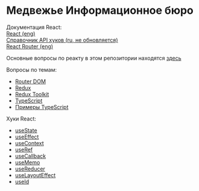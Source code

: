 # Медвежье Информационное бюро

Документация React:  
[React (eng)](https://react.dev/reference/react)  
[Справочник API хуков (ru, не обновляется)](https://ru.legacy.reactjs.org/docs/hooks-reference.html)  
[React Router (eng)](https://reactrouter.com/en/6.22.3)

Основные вопросы по реакту в этом репозитории находятся [здесь](/React/general.md)

Вопросы по темам:
* [Router DOM](/React/Router_DOM.md)
* [Redux](/React/Redux.md)
* [Redux Toolkit](/React/ReduxToolkit.md)
* [TypeScript](/TypeScript/TypeScript.Questions.md)
* [Примеры TypeScript](/TypeScript/TypeScript.Examples.md)

Хуки React:
* [useState](/React/useState/useState.Questions.md)
* [useEffect](/React/useEffect/useEffect.Questions.md) 
* [useContext](/React/useContext/useContext.Questions.md)
* [useRef](/React/useRef/useRef.Questions.md)
* [useCallback](/React/useCallback/useCallback.Questions.md)
* [useMemo](/React/useMemo/useMemo.Questions.md)
* [useReducer](/React/useReducer/useReducer.Questions.md)
* [useLayoutEffect](/React/useLayoutEffect/useLayoutEffect.Questions.md)
* [useId](/React/useId/useId.Questions.md)
